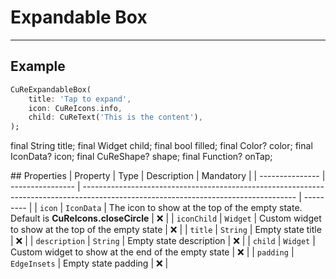 # Expandable Box

---

## Example

```dart
CuReExpandableBox(
    title: 'Tap to expand',
    icon: CuReIcons.info,
    child: CuReText('This is the content'),
);
```

final String title;
final Widget child;
final bool filled;
final Color? color;
final IconData? icon;
final CuReShape? shape;
final Function? onTap;

## Properties
| Property | Type | Description | Mandatory |
| --------------- | ---------------- | ----------------------------------------------------------------------------------------------------------------------------------- | --------- |
| `icon` | `IconData` | The icon to show at the top of the empty state. Default is **CuReIcons.closeCircle** | ❌ |
| `iconChild` | `Widget` | Custom widget to show at the top of the empty state | ❌ |
| `title` | `String` | Empty state title | ❌ |
| `description` | `String` | Empty state description | ❌ |
| `child` | `Widget` | Custom widget to show at the end of the empty state | ❌ |
| `padding` | `EdgeInsets` | Empty state padding | ❌ |
